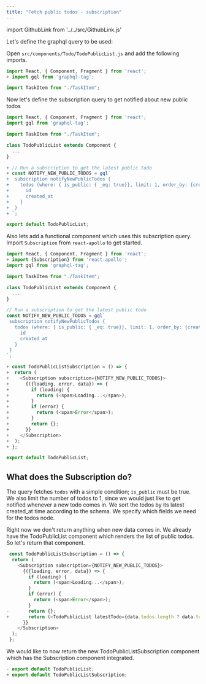 ```yaml
---
title: "Fetch public todos - subscription"
---
```


import GithubLink from '../../src/GithubLink.js'

Let's define the graphql query to be used:

Open `src/components/Todo/TodoPublicList.js` and add the following imports.

<GithubLink link="https://github.com/hasura/graphql-engine/blob/master/community/learn/graphql-tutorials/tutorials/react-apollo/app-final/src/components/Todo/TodoPublicList.js" text="src/components/Todo/TodoPublicList.js" />

```javascript
import React, { Component, Fragment } from 'react';
+ import gql from 'graphql-tag';

import TaskItem from "./TaskItem";
```

Now let's define the subscription query to get notified about new public todos

```javascript
import React, { Component, Fragment } from 'react';
import gql from 'graphql-tag';

import TaskItem from "./TaskItem";

class TodoPublicList extends Component {
  ...
}

+ // Run a subscription to get the latest public todo
+ const NOTIFY_NEW_PUBLIC_TODOS = gql`
+  subscription notifyNewPublicTodos {
+    todos (where: { is_public: { _eq: true}}, limit: 1, order_by: {created_at: desc }) {
+      id
+      created_at
+    }
+  }
+ `;

export default TodoPublicList;
```

Also lets add a functional component which uses this subscription query.
Import `Subscription` from `react-apollo` to get started.

```javascript
import React, { Component, Fragment } from 'react';
+ import {Subscription} from 'react-apollo';
import gql from 'graphql-tag';

import TaskItem from "./TaskItem";

class TodoPublicList extends Component {
  ...
}

// Run a subscription to get the latest public todo
const NOTIFY_NEW_PUBLIC_TODOS = gql`
 subscription notifyNewPublicTodos {
   todos (where: { is_public: { _eq: true}}, limit: 1, order_by: {created_at: desc }) {
     id
     created_at
   }
 }
`;

+ const TodoPublicListSubscription = () => {
+  return (
+    <Subscription subscription={NOTIFY_NEW_PUBLIC_TODOS}>
+      {({loading, error, data}) => {
+        if (loading) {
+          return (<span>Loading...</span>);
+        }
+        if (error) {
+          return (<span>Error</span>);
+        }
+        return {};
+      }}
+    </Subscription>
+  );
+ };

export default TodoPublicList;
```

What does the Subscription do?
-----------------------------

The query fetches `todos` with a simple condition; `is_public` must be true. We also limit the number of todos to 1, since we would just like to get notified whenever a new todo comes in.
We sort the todos by its latest created_at time according to the schema. We specify which fields we need for the todos node.

Right now we don't return anything when new data comes in. We already have the TodoPublicList component which renders the list of public todos. So let's return that component.

```javascript
 const TodoPublicListSubscription = () => {
  return (
    <Subscription subscription={NOTIFY_NEW_PUBLIC_TODOS}>
      {({loading, error, data}) => {
        if (loading) {
          return (<span>Loading...</span>);
        }
        if (error) {
          return (<span>Error</span>);
        }
-       return {};
+       return (<TodoPublicList latestTodo={data.todos.length ? data.todos[0] : null} />);
      }}
    </Subscription>
  );
 };
```

We would like to now return the new TodoPublicListSubscription component which has the Subscription component integrated.

```javascript
- export default TodoPublicList;
+ export default TodoPublicListSubscription;
```
